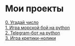 # Мои проекты
 
[0. Угадай число](https://github.com/EvgenyRomanov/home_task_mod8_9.1)  
[1. Игра морской бой на python](https://github.com/EvgenyRomanov/home_task_C2.5)  
[2. Telegram-бот на python](https://github.com/EvgenyRomanov/home_task_c5.6)  
[3. Игра кретики-нолики](https://github.com/EvgenyRomanov/home_task_B5.6)  
